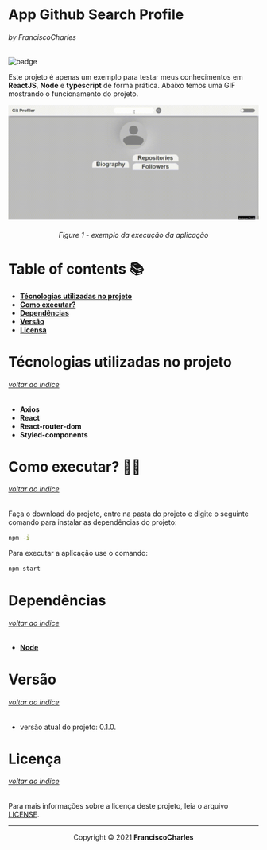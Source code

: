 <p align="center">
  <h1>App Github Search Profile</h1>
  <h6>by <i>FranciscoCharles</i></h6>
</p>
<p align="justify">

![badge](https://img.shields.io/badge/Node-v14.17.0-green)

Este projeto é apenas um exemplo para testar meus conhecimentos em **ReactJS**, **Node** e **typescript** de forma prática. Abaixo temos uma GIF mostrando o funcionamento do projeto.

</p>

<div align="center">
    <img src="./example.gif" alt="gameplay">
    <br>
    <h6>
        Figure 1 - exemplo da execução da aplicação
    </h6>  
</div>

# <a name=index>Table of contents 📚</a>

- [**Técnologias utilizadas no projeto**](#tecnologias)
- [**Como executar?**](#run)
- [**Dependências**](#dependencies)
- [**Versão**](#version)
- [**Licensa**](#license)

# **<a name=tecnologias>Técnologias utilizadas no projeto</a>** <h6>[voltar ao indice](#index)</h6>
 - **Axios**
 - **React**
 - **React-router-dom**
 - **Styled-components**

# **<a name=run>Como executar? 🧠💭</a>** <h6>[voltar ao indice](#index)</h6>

 Faça o download do projeto, entre na pasta do projeto e digite o seguinte comando para instalar as dependências do projeto:
 ```bash
 npm -i
 ```
 Para executar a aplicação use o comando:

```bash
npm start
 ```
# **<a name=dependencies>Dependências</a>**  <h6>[voltar ao indice](#index)</h6>

- [**Node**](https://nodejs.org/en/)

# **<a name=version>Versão</a>**  <h6>[voltar ao indice](#index)</h6>
- versão atual do projeto: 0.1.0.

# **<a name=license>Licença</a>**  <h6>[voltar ao indice](#index)</h6>

Para mais informações sobre a licença deste projeto, leia o arquivo <a href="./LICENSE" title="go to license file">LICENSE</a>.

---
<p align="center">
    Copyright © 2021 <b>FranciscoCharles</b>
</p>